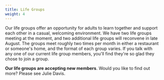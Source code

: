 ```yaml
---
title: Life Groups
weight: 4
---
```


Our life groups offer an opportunity for adults to learn together and support each other in a casual, welcoming environment. We have two life groups meeting at the moment, and two additional life groups will reconvene in late August. The groups meet roughly two times per month in either a restaurant or someone's home, and the format of each group varies. If you talk with any one of our current life group members, you'll find they're so glad they chose to join a group.




**Our life groups are accepting new members**. Would you like to find out more? Please see Julie Davis.